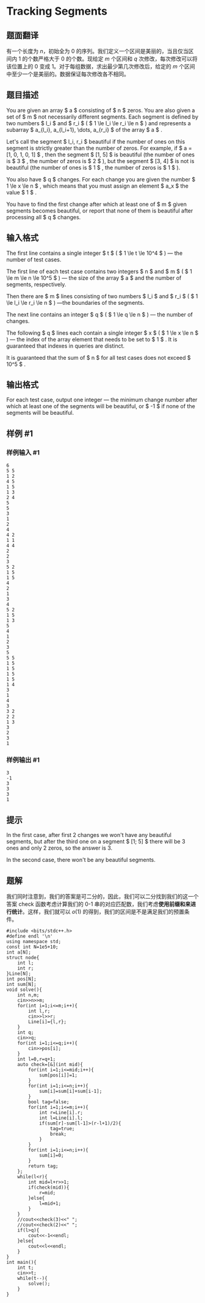 # Tracking Segments

## 题面翻译

有一个长度为 $n$，初始全为 $0$ 的序列。我们定义一个区间是美丽的，当且仅当区间内 $1$ 的个数严格大于 $0$ 的个数。现给定 $m$ 个区间和 $q$ 次修改，每次修改可以将该位置上的 $0$ 变成 $1$。对于每组数据，求出最少第几次修改后，给定的 $m$ 个区间中至少一个是美丽的。数据保证每次修改各不相同。

## 题目描述

You are given an array $ a $ consisting of $ n $ zeros. You are also given a set of $ m $ not necessarily different segments. Each segment is defined by two numbers $ l_i $ and $ r_i $ ( $ 1 \le l_i \le r_i \le n $ ) and represents a subarray $ a_{l_i}, a_{l_i+1}, \dots, a_{r_i} $ of the array $ a $ .

Let's call the segment $ l_i, r_i $ beautiful if the number of ones on this segment is strictly greater than the number of zeros. For example, if $ a = [1, 0, 1, 0, 1] $ , then the segment $ [1, 5] $ is beautiful (the number of ones is $ 3 $ , the number of zeros is $ 2 $ ), but the segment $ [3, 4] $ is not is beautiful (the number of ones is $ 1 $ , the number of zeros is $ 1 $ ).

You also have $ q $ changes. For each change you are given the number $ 1 \le x \le n $ , which means that you must assign an element $ a_x $ the value $ 1 $ .

You have to find the first change after which at least one of $ m $ given segments becomes beautiful, or report that none of them is beautiful after processing all $ q $ changes.

## 输入格式

The first line contains a single integer $ t $ ( $ 1 \le t \le 10^4 $ ) — the number of test cases.

The first line of each test case contains two integers $ n $ and $ m $ ( $ 1 \le m \le n \le 10^5 $ ) — the size of the array $ a $ and the number of segments, respectively.

Then there are $ m $ lines consisting of two numbers $ l_i $ and $ r_i $ ( $ 1 \le l_i \le r_i \le n $ ) —the boundaries of the segments.

The next line contains an integer $ q $ ( $ 1 \le q \le n $ ) — the number of changes.

The following $ q $ lines each contain a single integer $ x $ ( $ 1 \le x \le n $ ) — the index of the array element that needs to be set to $ 1 $ . It is guaranteed that indexes in queries are distinct.

It is guaranteed that the sum of $ n $ for all test cases does not exceed $ 10^5 $ .

## 输出格式

For each test case, output one integer — the minimum change number after which at least one of the segments will be beautiful, or $ -1 $ if none of the segments will be beautiful.

## 样例 #1

### 样例输入 #1

```
6
5 5
1 2
4 5
1 5
1 3
2 4
5
5
3
1
2
4
4 2
1 1
4 4
2
2
3
5 2
1 5
1 5
4
2
1
3
4
5 2
1 5
1 3
5
4
1
2
3
5
5 5
1 5
1 5
1 5
1 5
1 4
3
1
4
3
3 2
2 2
1 3
3
2
3
1
```

### 样例输出 #1

```
3
-1
3
3
3
1
```

## 提示

In the first case, after first 2 changes we won't have any beautiful segments, but after the third one on a segment $ [1; 5] $ there will be 3 ones and only 2 zeros, so the answer is 3.

In the second case, there won't be any beautiful segments.

## 题解
我们同时注意到，我们的答案是可二分的，因此，我们可以二分找到我们的这一个答案
check 函数考虑计算我们的 0-1 串的对应匹配数，我们考虑**使用前缀和来进行统计**。这样，我们就可以 $o(1)$ 的得到，我们的区间是不是满足我们的预置条件。
```
#include <bits/stdc++.h>
#define endl '\n'
using namespace std;
const int N=1e5+10;
int a[N];
struct node{
	int l;
	int r;
}Line[N];
int pos[N];
int sum[N]; 
void solve(){
	int n,m;
	cin>>n>>m;
	for(int i=1;i<=m;i++){
		int l,r;
		cin>>l>>r;
		Line[i]={l,r};
	}
	int q;
	cin>>q;
	for(int i=1;i<=q;i++){
		cin>>pos[i];
	}
	int l=0,r=q+1;
	auto check=[&](int mid){
		for(int i=1;i<=mid;i++){
			sum[pos[i]]=1;
		}
		for(int i=1;i<=n;i++){
			sum[i]=sum[i]+sum[i-1];
		}
		bool tag=false;
		for(int i=1;i<=m;i++){
			int r=Line[i].r;
			int l=Line[i].l;
			if(sum[r]-sum[l-1]>(r-l+1)/2){
				tag=true;
				break;
			}
		}	
		for(int i=1;i<=n;i++){
			sum[i]=0;
		}
		return tag;
	};
	while(l<r){
		int mid=l+r>>1;
		if(check(mid)){
			r=mid;
		}else{
			l=mid+1;
		}
	}
	//cout<<check(3)<<" ";
	//cout<<check(2)<<" ";
	if(l>q){
		cout<<-1<<endl;
	}else{
		cout<<l<<endl;
	}
}
int main(){
	int t;
	cin>>t;
	while(t--){
		solve();
	}
}
```